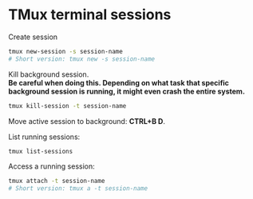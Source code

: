 # TMux terminal sessions

Create session

```bash
tmux new-session -s session-name
# Short version: tmux new -s session-name
```

Kill background session.  
__Be careful when doing this. Depending on what task that specific background session is running, it might even crash the entire system.__

```bash
tmux kill-session -t session-name
```

Move active session to background: __CTRL+B D__.

List running sessions:

```bash
tmux list-sessions
```

Access a running session:

```bash
tmux attach -t session-name
# Short version: tmux a -t session-name
```
